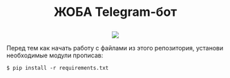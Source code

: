 # <p align="center"> ЖОБА Telegram-бот
  
<p align="center"> <img src="https://github.com/Nouhelgod/python_JOBA_telegram/blob/main/JOBA.png"> 

Перед тем как начать работу с файлами из этого репозитория,
установи необходимые модули прописав: 
```
$ pip install -r requirements.txt
```
